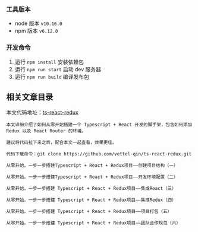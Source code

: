 ### 工具版本

- node 版本 `v10.16.0`
- npm 版本 `v6.12.0`

### 开发命令

1. 运行 `npm install` 安装依赖包
2. 运行 `npm run start` 启动 dev 服务器
3. 运行 `npm run build` 编译发布包


## 相关文章目录

本文代码地址：[ts-react-redux](https://github.com/vettel-qin/ts-react-redux)

```
本文详细介绍了如何从零开始搭建一个 Typescript + React 开发的脚手架，包含如何添加 Redux 以及 React Router 的环境。

建议将代码拉下来之后，配合本文一起查看，效果更佳。

代码下载命令：git clone https://github.com/vettel-qin/ts-react-redux.git

从零开始，一步一步搭建Typescript + React + Redux项目——创建项目结构（一）

从零开始，一步一步搭建Typescript + React + Redux项目——开发环境配置（二）

从零开始，一步一步搭建 Typescript + React + Redux项目——集成React（三）

从零开始，一步一步搭建 Typescript + React + Redux项目——集成Redux（四）

从零开始，一步一步搭建 Typescript + React + Redux项目——项目打包（五）

从零开始，一步一步搭建 Typescript + React + Redux项目——团队合作规范（六）
```